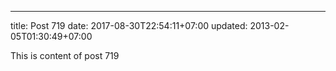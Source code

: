 ---
title: Post 719
date: 2017-08-30T22:54:11+07:00
updated: 2013-02-05T01:30:49+07:00

This is content of post 719